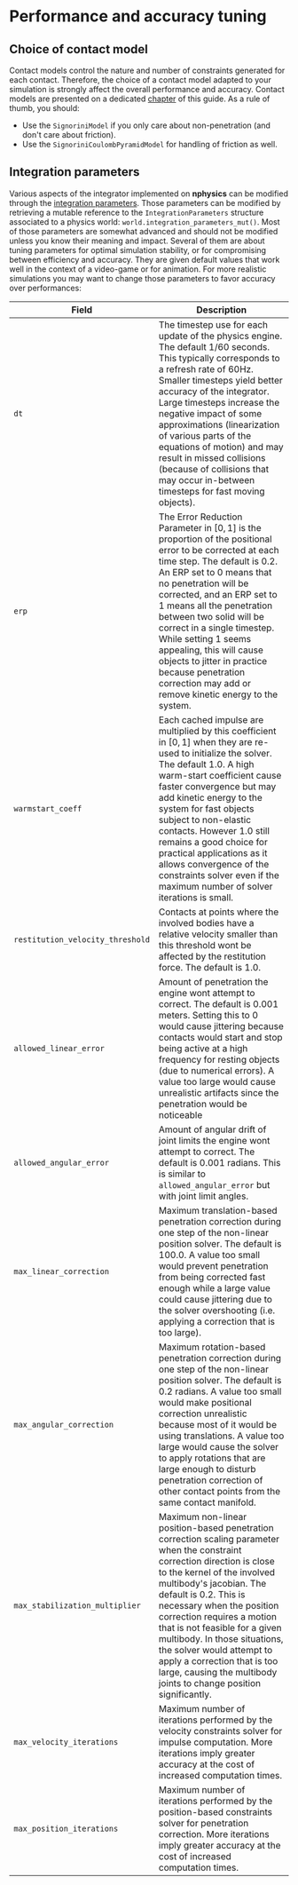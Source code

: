 # Performance and accuracy tuning
## Choice of contact model
Contact models control the nature and number of constraints generated for each contact. Therefore, the choice of a contact model adapted to your simulation is strongly affect the overall performance and accuracy. Contact models are presented on a dedicated [chapter](contact_models.md) of this guide. As a rule of thumb, you should:

* Use the `SignoriniModel` if you only care about non-penetration (and don't care about friction).
* Use the `SignoriniCoulombPyramidModel` for handling of friction as well.

## Integration parameters
Various aspects of the integrator implemented on **nphysics** can be modified through the [integration parameters](/rustdoc/nphysics3d/solver/struct.IntegrationParameters.html). Those parameters can be modified by retrieving a mutable reference to the `IntegrationParameters` structure associated to a physics world: `world.integration_parameters_mut()`. Most of those parameters are somewhat advanced and should not be modified unless you know their meaning and impact. Several of them are about tuning parameters for optimal simulation stability, or for compromising between efficiency and accuracy. They are given default values that work well in the context of a video-game or for animation. For more realistic simulations you may want to change those parameters to favor accuracy over performances:


| Field                 | Description                                                           |
|--                      | --                                                                    |
| `dt` | The timestep use for each update of the physics engine. The default $1 / 60$ seconds. This typically corresponds to a refresh rate of 60Hz. Smaller timesteps yield better accuracy of the integrator. Large timesteps increase the negative impact of some approximations (linearization of various parts of the equations of motion) and may result in missed collisions (because of collisions that may occur in-between timesteps for fast moving objects). |
| `erp` | The Error Reduction Parameter in $[0, 1]$ is the proportion of the positional error to be corrected at each time step. The default is $0.2$. An ERP set to 0 means that no penetration will be corrected, and an ERP set to 1 means all the penetration between two solid will be correct in a single timestep. While setting 1 seems appealing, this will cause objects to jitter in practice because penetration correction may add or remove kinetic energy to the system. |
| `warmstart_coeff` | Each cached impulse are multiplied by this coefficient in $[0, 1]$ when they are re-used to initialize the solver. The default $1.0$. A high warm-start coefficient cause faster convergence but may add kinetic energy to the system for fast objects subject to non-elastic contacts. However $1.0$ still remains a good choice for practical applications as it allows convergence of the constraints solver even if the maximum number of solver iterations is small. |
| `restitution_velocity_threshold` | Contacts at points where the involved bodies have a relative velocity smaller than this threshold wont be affected by the restitution force. The default is $1.0$. |
| `allowed_linear_error` | Amount of penetration the engine wont attempt to correct. The default is $0.001$ meters. Setting this to 0 would cause jittering because contacts would start and stop being active at a high frequency for resting objects (due to numerical errors). A value too large would cause unrealistic artifacts since the penetration would be noticeable |
| `allowed_angular_error` | Amount of angular drift of joint limits the engine wont attempt to correct. The default is $0.001$ radians. This is similar to `allowed_angular_error` but with joint limit angles. |
| `max_linear_correction` | Maximum translation-based penetration correction during one step of the non-linear position solver. The default is $100.0$. A value too small would prevent penetration from being corrected fast enough while a large value could cause jittering due to the solver overshooting (i.e. applying a correction that is too large). |
| `max_angular_correction` | Maximum rotation-based penetration correction during one step of the non-linear position solver. The default is $0.2$ radians. A value too small would make positional correction unrealistic because most of it would be using translations. A value too large would cause the solver to apply rotations that are large enough to disturb penetration correction of other contact points from the same contact manifold. |
| `max_stabilization_multiplier` | Maximum non-linear position-based penetration correction scaling parameter when the constraint correction direction is close to the kernel of the involved multibody's jacobian. The default is $0.2$. This is necessary when the position correction requires a motion that is not feasible for a given multibody. In those situations, the solver would attempt to apply a correction that is too large, causing the multibody joints to change position significantly. |
| `max_velocity_iterations` | Maximum number of iterations performed by the velocity constraints solver for impulse computation. More iterations imply greater accuracy at the cost of increased computation times. |
| `max_position_iterations` | Maximum number of iterations performed by the position-based constraints solver for penetration correction. More iterations imply greater accuracy at the cost of increased computation times. |